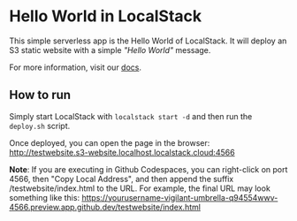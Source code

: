 # Hello World in LocalStack

This simple serverless app is the Hello World of LocalStack.
It will deploy an S3 static website with a simple _"Hello World"_ message.

For more information, visit our [docs](https://docs.localstack.cloud/tutorials/s3-static-website-terraform/).

## How to run

Simply start LocalStack with `localstack start -d` and then run the `deploy.sh` script.

Once deployed, you can open the page in the browser: http://testwebsite.s3-website.localhost.localstack.cloud:4566

**Note**: If you are executing in Github Codespaces, you can right-click on port 4566, then "Copy Local Address", and then append the suffix /testwebsite/index.html to the URL.
For example, the final URL may look something like this: https://yourusername-vigilant-umbrella-q94554wwv-4566.preview.app.github.dev/testwebsite/index.html

